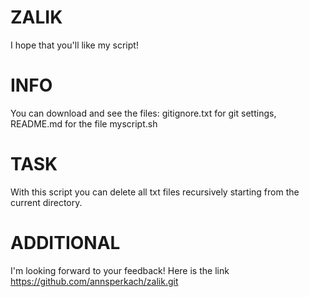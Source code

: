 # ZALIK
I hope that you'll like my script!

# INFO
You can download and see the files: gitignore.txt for git settings, README.md for the file myscript.sh

# TASK
With this script you can delete all txt files recursively starting from the current directory.

# ADDITIONAL
I'm looking forward to your feedback! Here is the link https://github.com/annsperkach/zalik.git
